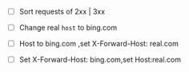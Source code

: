 - [ ] Sort requests of 2xx | 3xx

- [ ] Change real `host` to bing.com
- [ ] Host to bing.com ,set X-Forward-Host: real.com
- [ ] Set X-Forward-Host: bing.com,set Host:real.com



